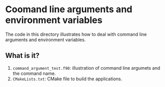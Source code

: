 # Coomand line arguments and environment variables

The code in this directory illustrates how to deal with command line arguments
and environment variables.

## What is it?

1. `command_argument_test.f90`: illustration of command line argumets and the
   command name.
1. `CMakeLists.txt`: CMake file to build the applications.
